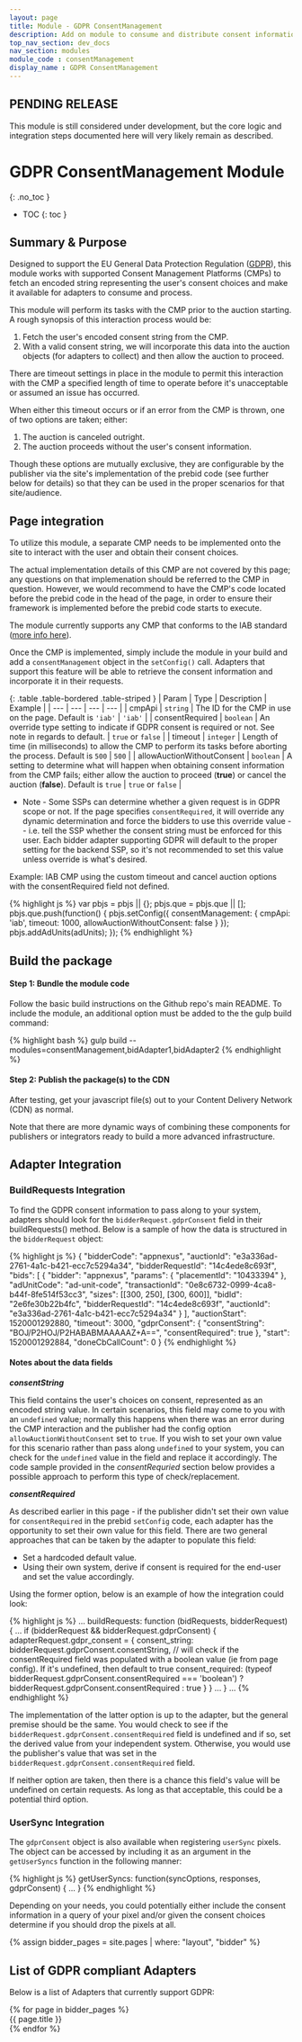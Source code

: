 ```yaml
---
layout: page
title: Module - GDPR ConsentManagement
description: Add on module to consume and distribute consent information to bidder adapters
top_nav_section: dev_docs
nav_section: modules
module_code : consentManagement
display_name : GDPR ConsentManagement
---
```


<div class="bs-docs-section" markdown="1">

## PENDING RELEASE
This module is still considered under development, but the core logic and integration steps documented here will very likely remain as described.

# GDPR ConsentManagement Module
{: .no_toc }

* TOC
{: toc }

## Summary & Purpose

Designed to support the EU General Data Protection Regulation ([GDPR](https://www.eugdpr.org/)), this module works with supported Consent Management Platforms (CMPs) to fetch an encoded string representing the user's consent choices and make it available for adapters to consume and process.

This module will perform its tasks with the CMP prior to the auction starting.  A rough synopsis of this interaction process would be:

1. Fetch the user's encoded consent string from the CMP.
2. With a valid consent string, we will incorporate this data into the auction objects (for adapters to collect) and then allow the auction to proceed.

There are timeout settings in place in the module to permit this interaction with the CMP a specified length of time to operate before it's unacceptable or assumed an issue has occurred.  

When either this timeout occurs or if an error from the CMP is thrown, one of two options are taken; either:

1. The auction is canceled outright.
2. The auction proceeds without the user's consent information.  

Though these options are mutually exclusive, they are configurable by the publisher via the site's implementation of the prebid code (see further below for details) so that they can be used in the proper scenarios for that site/audience.


## Page integration

To utilize this module, a separate CMP needs to be implemented onto the site to interact with the user and obtain their consent choices.  

The actual implementation details of this CMP are not covered by this page; any questions on that implemenation should be referred to the CMP in question.  However, we would recommend to have the CMP's code located before the prebid code in the head of the page, in order to ensure their framework is implemented before the prebid code starts to execute.

The module currently supports any CMP that conforms to the IAB standard ([more info here](https://github.com/InteractiveAdvertisingBureau/GDPR-Transparency-and-Consent-Framework)).

Once the CMP is implemented, simply include the module in your build and add a `consentManagement` object in the `setConfig()` call.  Adapters that support this feature will be able to retrieve the consent information and incorporate it in their requests.

{: .table .table-bordered .table-striped }
| Param | Type | Description | Example |
| --- | --- | --- | --- |
| cmpApi | `string` | The ID for the CMP in use on the page.  Default is `'iab'` | `'iab'` |
| consentRequired | `boolean` | An override type setting to indicate if GDPR consent is required or not.  See note in regards to default. | `true` or `false` |
| timeout | `integer` | Length of time (in milliseconds) to allow the CMP to perform its tasks before aborting the process. Default is `500` | `500` |
| allowAuctionWithoutConsent | `boolean` | A setting to determine what will happen when obtaining consent information from the CMP fails; either allow the auction to proceed (**true**) or cancel the auction (**false**). Default is `true` | `true` or `false` |

* Note - Some SSPs can determine whether a given request is in GDPR scope or not. If the page specifies `consentRequired`, it will override any dynamic determination and force the bidders to use this override value -- i.e. tell the SSP whether the consent string must be enforced for this user. Each bidder adapter supporting GDPR will default to the proper setting for the backend SSP, so it's not recommended to set this value unless override is what's desired.

Example: IAB CMP using the custom timeout and cancel auction options with the consentRequired field not defined.

{% highlight js %}
     var pbjs = pbjs || {};
     pbjs.que = pbjs.que || [];
     pbjs.que.push(function() {
        pbjs.setConfig({
          consentManagement: {
            cmpApi: 'iab',
            timeout: 1000,
            allowAuctionWithoutConsent: false
          }
        });
        pbjs.addAdUnits(adUnits);
     });
{% endhighlight %}

## Build the package
 
#### Step 1: Bundle the module code

Follow the basic build instructions on the Github repo's main README. To include the module, an additional option must be added to the the gulp build command:
 
{% highlight bash %}
gulp build --modules=consentManagement,bidAdapter1,bidAdapter2
{% endhighlight %}
 
#### Step 2: Publish the package(s) to the CDN

After testing, get your javascript file(s) out to your Content Delivery Network (CDN) as normal.

Note that there are more dynamic ways of combining these components for publishers or integrators ready to build a more advanced infrastructure.

## Adapter Integration

### BuildRequests Integration

To find the GDPR consent information to pass along to your system, adapters should look for the `bidderRequest.gdprConsent` field in their buildRequests() method. 
Below is a sample of how the data is structured in the `bidderRequest` object:

{% highlight js %}
{
  "bidderCode": "appnexus",
  "auctionId": "e3a336ad-2761-4a1c-b421-ecc7c5294a34",
  "bidderRequestId": "14c4ede8c693f",
  "bids": [
    {
      "bidder": "appnexus",
      "params": {
        "placementId": "10433394"
      },
      "adUnitCode": "ad-unit-code",
      "transactionId": "0e8c6732-0999-4ca8-b44f-8fe514f53cc3",
      "sizes": [[300, 250], [300, 600]],
      "bidId": "2e6fe30b22b4fc",
      "bidderRequestId": "14c4ede8c693f",
      "auctionId": "e3a336ad-2761-4a1c-b421-ecc7c5294a34"
    }
  ],
  "auctionStart": 1520001292880,
  "timeout": 3000,
  "gdprConsent": {
    "consentString": "BOJ/P2HOJ/P2HABABMAAAAAZ+A==",
    "consentRequired": true
  },
  "start": 1520001292884,
  "doneCbCallCount": 0
}
{% endhighlight %}

#### **Notes about the data fields**

**_consentString_**

This field contains the user's choices on consent, represented as an encoded string value.  In certain scenarios, this field may come to you with an `undefined` value; normally this happens when there was an error during the CMP interaction and the publisher had the config option `allowAuctionWithoutConsent` set to `true`.  If you wish to set your own value for this scenario rather than pass along `undefined` to your system, you can check for the `undefined` value in the field and replace it accordingly.  The code sample provided in the *consentRequried* section below provides a possible approach to perform this type of check/replacement.

**_consentRequired_**

As described earlier in this page - if the publisher didn't set their own value for `consentRequired` in the prebid `setConfig` code, each adapter has the opportunity to set their own value for this field.
There are two general approaches that can be taken by the adapter to populate this field:

- Set a hardcoded default value.
- Using their own system, derive if consent is required for the end-user and set the value accordingly.

Using the former option, below is an example of how the integration could look:

{% highlight js %}
...
buildRequests: function (bidRequests, bidderRequest) {
  ...
  if (bidderRequest && bidderRequest.gdprConsent) {
    adapterRequest.gdpr_consent = {
      consent_string: bidderRequest.gdprConsent.consentString,
      // will check if the consentRequired field was populated with a boolean value (ie from page config).  If it's undefined, then default to true
      consent_required: (typeof bidderRequest.gdprConsent.consentRequired === 'boolean') ? bidderRequest.gdprConsent.consentRequired : true
    }
  }
  ...
}
...
{% endhighlight %}

The implementation of the latter option is up to the adapter, but the general premise should be the same.  You would check to see if the `bidderRequest.gdprConsent.consentRequired` field is undefined and if so, set the derived value from your independent system.  Otherwise, you would use the publisher's value that was set in the `bidderRequest.gdprConsent.consentRequired` field.

If neither option are taken, then there is a chance this field's value will be undefined on certain requests.  As long as that acceptable, this could be a potential third option.

### UserSync Integration

The `gdprConsent` object is also available when registering `userSync` pixels.  The object can be accessed by including it as an argument in the `getUserSyncs` function in the following manner:

{% highlight js %}
getUserSyncs: function(syncOptions, responses, gdprConsent) {
...
}
{% endhighlight %}

Depending on your needs, you could potentially either include the consent information in a query of your pixel and/or given the consent choices determine if you should drop the pixels at all.

{% assign bidder_pages = site.pages | where: "layout", "bidder" %}

<script>
$(function(){
  $('.adapters .col-md-4').hide();
  $('.gdpr_supported').show();
});
</script>

## List of GDPR compliant Adapters

Below is a list of Adapters that currently support GDPR:
<div class="adapters">
{% for page in bidder_pages %}
  <div class="col-md-4{% if page.gdpr_supported %} gdpr_supported{% endif %}">
  {{ page.title }}
  </div>
{% endfor %}
</div>

</div>
